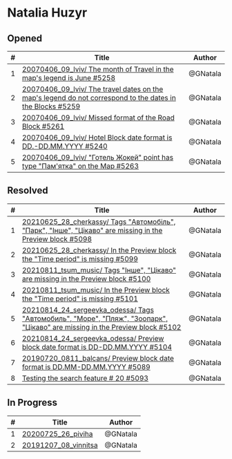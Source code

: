 # Natalia Huzyr

## Opened

| #   | Title | Author
| --- | ---   | ----
| 1   | [20070406_09_lviv/ The month of Travel in the map's legend is June #5258](https://github.com/scholokov/long-travel-2/issues/5258)   | @GNatala
| 2   | [20070406_09_lviv/ The travel dates on the map's legend do not correspond to the dates in the Blocks #5259](https://github.com/scholokov/long-travel-2/issues/5259)   | @GNatala
| 3   | [20070406_09_lviv/ Missed format of the Road Block #5261](https://github.com/scholokov/long-travel-2/issues/5261)   | @GNatala
| 4   | [20070406_09_lviv/ Hotel Block date format is DD.-DD.MM.YYYY #5240](https://github.com/scholokov/long-travel-2/issues/5240)   | @GNatala
| 5   | [20070406_09_lviv/ "Готель Жокей" point has type "Пам'ятка" on the Map #5263](https://github.com/scholokov/long-travel-2/issues/5263)   | @GNatala



## Resolved
| #   | Title | Author
| --- | ---   | ----
| 1   | [20210625_28_cherkassy/ Tags "Автомобіль", "Парк", "Інше", "Цікаво" are missing in the Preview block #5098](https://github.com/scholokov/long-travel-2/issues/5098)   | @GNatala
| 2   | [20210625_28_cherkassy/ In the Preview block the "Time period" is missing #5099](https://github.com/scholokov/long-travel-2/issues/5099)   | @GNatala
| 3   | [20210811_tsum_music/ Tags "Інше", "Цікаво" are missing in the Preview block #5100](https://github.com/scholokov/long-travel-2/issues/5100)   | @GNatala
| 4   | [20210811_tsum_music/ In the Preview block the "Time period" is missing #5101](https://github.com/scholokov/long-travel-2/issues/5101)   | @GNatala
| 5   | [20210814_24_sergeevka_odessa/ Tags "Автомобиль", "Море", "Пляж", "Зоопарк", "Цікаво" are missing in the Preview block #5102](https://github.com/scholokov/long-travel-2/issues/5102)   | @GNatala
| 6   | [20210814_24_sergeevka_odessa/ Preview block date format is DD-DD.MM.YYYY #5104](https://github.com/scholokov/long-travel-2/issues/5104)   | @GNatala
| 7   | [20190720_0811_balcans/ Preview block date format is DD.MM-DD.MM.YYYY #5089](https://github.com/scholokov/long-travel-2/issues/5089)   | @GNatala
| 8   | [Testing the search feature # 20 #5093](https://github.com/scholokov/long-travel-2/issues/5093)   | @GNatala




## In Progress
| #   | Title | Author
| --- | ---   | ----
| 1   | [20200725_26_piviha ](https://github.com/scholokov/long-travel-2/issues/4087)   | @GNatala
| 2   | [20191207_08_vinnitsa ](https://github.com/scholokov/long-travel-2/issues/4080)   | @GNatala



